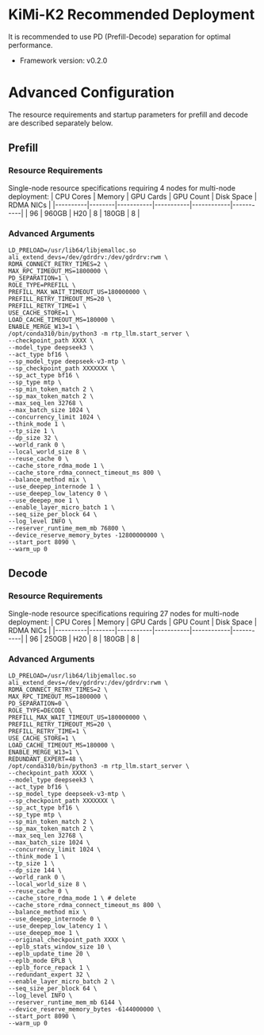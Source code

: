 # KiMi-K2 Recommended Deployment

It is recommended to use PD (Prefill-Decode) separation for optimal performance.

* Framework version: v0.2.0

# Advanced Configuration

The resource requirements and startup parameters for prefill and decode are described separately below.

## Prefill

### Resource Requirements

Single-node resource specifications requiring 4 nodes for multi-node deployment:
| CPU Cores | Memory | GPU Cards | GPU Count | Disk Space | RDMA NICs |
|----------|--------|-----------|-----------|------------|-----------|
| 96       | 960GB  | H20 | 8         | 180GB      | 8         |

### Advanced Arguments

```
LD_PRELOAD=/usr/lib64/libjemalloc.so
ali_extend_devs=/dev/gdrdrv:/dev/gdrdrv:rwm \
RDMA_CONNECT_RETRY_TIMES=2 \
MAX_RPC_TIMEOUT_MS=1800000 \
PD_SEPARATION=1 \
ROLE_TYPE=PREFILL \
PREFILL_MAX_WAIT_TIMEOUT_US=180000000 \
PREFILL_RETRY_TIMEOUT_MS=20 \
PREFILL_RETRY_TIME=1 \
USE_CACHE_STORE=1 \
LOAD_CACHE_TIMEOUT_MS=180000 \
ENABLE_MERGE_W13=1 \
/opt/conda310/bin/python3 -m rtp_llm.start_server \
--checkpoint_path XXXX \
--model_type deepseek3 \
--act_type bf16 \
--sp_model_type deepseek-v3-mtp \
--sp_checkpoint_path XXXXXXX \
--sp_act_type bf16 \
--sp_type mtp \
--sp_min_token_match 2 \
--sp_max_token_match 2 \
--max_seq_len 32768 \
--max_batch_size 1024 \
--concurrency_limit 1024 \
--think_mode 1 \
--tp_size 1 \
--dp_size 32 \
--world_rank 0 \
--local_world_size 8 \
--reuse_cache 0 \
--cache_store_rdma_mode 1 \
--cache_store_rdma_connect_timeout_ms 800 \
--balance_method mix \
--use_deepep_internode 1 \
--use_deepep_low_latency 0 \
--use_deepep_moe 1 \
--enable_layer_micro_batch 1 \
--seq_size_per_block 64 \
--log_level INFO \
--reserver_runtime_mem_mb 76800 \
--device_reserve_memory_bytes -12800000000 \
--start_port 8090 \
--warm_up 0
```

## Decode

### Resource Requirements

Single-node resource specifications requiring 27 nodes for multi-node deployment:
| CPU Cores | Memory | GPU Cards | GPU Count | Disk Space | RDMA NICs |
|----------|--------|-----------|-----------|------------|-----------|
| 96       | 250GB  | H20 | 8         | 180GB      | 8         |

### Advanced Arguments

```
LD_PRELOAD=/usr/lib64/libjemalloc.so
ali_extend_devs=/dev/gdrdrv:/dev/gdrdrv:rwm \
RDMA_CONNECT_RETRY_TIMES=2 \
MAX_RPC_TIMEOUT_MS=1800000 \
PD_SEPARATION=0 \
ROLE_TYPE=DECODE \
PREFILL_MAX_WAIT_TIMEOUT_US=180000000 \
PREFILL_RETRY_TIMEOUT_MS=20 \
PREFILL_RETRY_TIME=1 \
USE_CACHE_STORE=1 \
LOAD_CACHE_TIMEOUT_MS=180000 \
ENABLE_MERGE_W13=1 \
REDUNDANT_EXPERT=48 \
/opt/conda310/bin/python3 -m rtp_llm.start_server \
--checkpoint_path XXXX \
--model_type deepseek3 \
--act_type bf16 \
--sp_model_type deepseek-v3-mtp \
--sp_checkpoint_path XXXXXXX \
--sp_act_type bf16 \
--sp_type mtp \
--sp_min_token_match 2 \
--sp_max_token_match 2 \
--max_seq_len 32768 \
--max_batch_size 1024 \
--concurrency_limit 1024 \
--think_mode 1 \
--tp_size 1 \
--dp_size 144 \
--world_rank 0 \
--local_world_size 8 \
--reuse_cache 0 \
--cache_store_rdma_mode 1 \ # delete
--cache_store_rdma_connect_timeout_ms 800 \
--balance_method mix \
--use_deepep_internode 0 \
--use_deepep_low_latency 1 \
--use_deepep_moe 1 \
--original_checkpoint_path XXXX \
--eplb_stats_window_size 10 \
--eplb_update_time 20 \
--eplb_mode EPLB \
--eplb_force_repack 1 \
--redundant_expert 32 \
--enable_layer_micro_batch 2 \
--seq_size_per_block 64 \
--log_level INFO \
--reserver_runtime_mem_mb 6144 \
--device_reserve_memory_bytes -6144000000 \
--start_port 8090 \
--warm_up 0
```